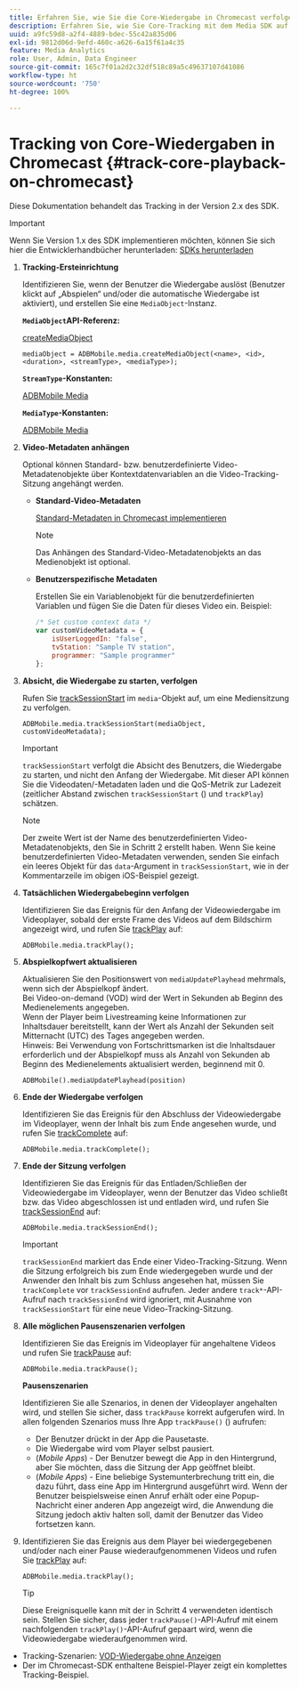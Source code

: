 ```yaml
---
title: Erfahren Sie, wie Sie die Core-Wiedergabe in Chromecast verfolgen.
description: Erfahren Sie, wie Sie Core-Tracking mit dem Media SDK auf Chromecast implementieren.
uuid: a9fc59d8-a2f4-4889-bdec-55c42a835d06
exl-id: 9812d06d-9efd-460c-a626-6a15f61a4c35
feature: Media Analytics
role: User, Admin, Data Engineer
source-git-commit: 165c7f01a2d2c32df518c89a5c49637107d41086
workflow-type: ht
source-wordcount: '750'
ht-degree: 100%

---
```


# Tracking von Core-Wiedergaben in Chromecast {#track-core-playback-on-chromecast}

Diese Dokumentation behandelt das Tracking in der Version 2.x des SDK.

>[!IMPORTANT]
>
>Wenn Sie Version 1.x des SDK implementieren möchten, können Sie sich hier die Entwicklerhandbücher herunterladen: [SDKs herunterladen](/help/sdk-implement/download-sdks.md)

1. **Tracking-Ersteinrichtung**

   Identifizieren Sie, wenn der Benutzer die Wiedergabe auslöst (Benutzer klickt auf „Abspielen“ und/oder die automatische Wiedergabe ist aktiviert), und erstellen Sie eine `MediaObject`-Instanz.

   **`MediaObject`API-Referenz:**

   [createMediaObject](https://adobe-marketing-cloud.github.io/media-sdks/reference/chromecast/ADBMobile.media.html#.createMediaObject)

   ```
   mediaObject = ADBMobile.media.createMediaObject(<name>, <id>, <duration>, <streamType>, <mediaType>);
   ```

   **`StreamType`-Konstanten:**

   [ADBMobile Media](https://adobe-marketing-cloud.github.io/media-sdks/reference/chromecast/ADBMobile.media.html#.StreamType)

   **`MediaType`-Konstanten:**

   [ADBMobile Media](https://adobe-marketing-cloud.github.io/media-sdks/reference/chromecast/ADBMobile.media.html#.MediaType)

1. **Video-Metadaten anhängen**

   Optional können Standard- bzw. benutzerdefinierte Video-Metadatenobjekte über Kontextdatenvariablen an die Video-Tracking-Sitzung angehängt werden.

   * **Standard-Video-Metadaten**

      [Standard-Metadaten in Chromecast implementieren](/help/sdk-implement/track-av-playback/impl-std-metadata/impl-std-metadata-chromecast.md)

      >[!NOTE]
      >
      >Das Anhängen des Standard-Video-Metadatenobjekts an das Medienobjekt ist optional.

   * **Benutzerspezifische Metadaten**

      Erstellen Sie ein Variablenobjekt für die benutzerdefinierten Variablen und fügen Sie die Daten für dieses Video ein. Beispiel:

      ```js
      /* Set custom context data */
      var customVideoMetadata = {
          isUserLoggedIn: "false",
          tvStation: "Sample TV station",
          programmer: "Sample programmer"
      };
      ```

1. **Absicht, die Wiedergabe zu starten, verfolgen**

   Rufen Sie [trackSessionStart](https://adobe-marketing-cloud.github.io/media-sdks/reference/chromecast/ADBMobile.media.html#.trackSessionStart) im `media`-Objekt auf, um eine Mediensitzung zu verfolgen.

   ```
   ADBMobile.media.trackSessionStart(mediaObject, customVideoMetadata);
   ```

   >[!IMPORTANT]
   >
   >`trackSessionStart` verfolgt die Absicht des Benutzers, die Wiedergabe zu starten, und nicht den Anfang der Wiedergabe. Mit dieser API können Sie die Videodaten/-Metadaten laden und die QoS-Metrik zur Ladezeit (zeitlicher Abstand zwischen `trackSessionStart` () und `trackPlay`) schätzen.

   >[!NOTE]
   >
   >Der zweite Wert ist der Name des benutzerdefinierten Video-Metadatenobjekts, den Sie in Schritt 2 erstellt haben. Wenn Sie keine benutzerdefinierten Video-Metadaten verwenden, senden Sie einfach ein leeres Objekt für das `data`-Argument in `trackSessionStart`, wie in der Kommentarzeile im obigen iOS-Beispiel gezeigt.

1. **Tatsächlichen Wiedergabebeginn verfolgen**

   Identifizieren Sie das Ereignis für den Anfang der Videowiedergabe im Videoplayer, sobald der erste Frame des Videos auf dem Bildschirm angezeigt wird, und rufen Sie [trackPlay](https://adobe-marketing-cloud.github.io/media-sdks/reference/chromecast/ADBMobile.media.html#.trackPlay) auf:

   ```
   ADBMobile.media.trackPlay();
   ```

1. **Abspielkopfwert aktualisieren**

   Aktualisieren Sie den Positionswert von `mediaUpdatePlayhead` mehrmals, wenn sich der Abspielkopf ändert. <br /> Bei Video-on-demand (VOD) wird der Wert in Sekunden ab Beginn des Medienelements angegeben. <br /> Wenn der Player beim Livestreaming keine Informationen zur Inhaltsdauer bereitstellt, kann der Wert als Anzahl der Sekunden seit Mitternacht (UTC) des Tages angegeben werden. <br /> Hinweis: Bei Verwendung von Fortschrittsmarken ist die Inhaltsdauer erforderlich und der Abspielkopf muss als Anzahl von Sekunden ab Beginn des Medienelements aktualisiert werden, beginnend mit 0.

   ```
   ADBMobile().mediaUpdatePlayhead(position)
   ```

1. **Ende der Wiedergabe verfolgen**

   Identifizieren Sie das Ereignis für den Abschluss der Videowiedergabe im Videoplayer, wenn der Inhalt bis zum Ende angesehen wurde, und rufen Sie [trackComplete](https://adobe-marketing-cloud.github.io/media-sdks/reference/chromecast/ADBMobile.media.html#.trackComplete) auf:

   ```
   ADBMobile.media.trackComplete();
   ```

1. **Ende der Sitzung verfolgen**

   Identifizieren Sie das Ereignis für das Entladen/Schließen der Videowiedergabe im Videoplayer, wenn der Benutzer das Video schließt bzw. das Video abgeschlossen ist und entladen wird, und rufen Sie [trackSessionEnd](https://adobe-marketing-cloud.github.io/media-sdks/reference/chromecast/ADBMobile.media.html#.trackSessionEnd) auf:

   ```
   ADBMobile.media.trackSessionEnd();
   ```

   >[!IMPORTANT]
   >
   >`trackSessionEnd` markiert das Ende einer Video-Tracking-Sitzung. Wenn die Sitzung erfolgreich bis zum Ende wiedergegeben wurde und der Anwender den Inhalt bis zum Schluss angesehen hat, müssen Sie `trackComplete` vor `trackSessionEnd` aufrufen. Jeder andere `track*`-API-Aufruf nach `trackSessionEnd` wird ignoriert, mit Ausnahme von `trackSessionStart` für eine neue Video-Tracking-Sitzung.

1. **Alle möglichen Pausenszenarien verfolgen**

   Identifizieren Sie das Ereignis im Videoplayer für angehaltene Videos und rufen Sie [trackPause](https://adobe-marketing-cloud.github.io/media-sdks/reference/chromecast/ADBMobile.media.html#.trackPause) auf:

   ```
   ADBMobile.media.trackPause();
   ```

   **Pausenszenarien**

   Identifizieren Sie alle Szenarios, in denen der Videoplayer angehalten wird, und stellen Sie sicher, dass `trackPause` korrekt aufgerufen wird. In allen folgenden Szenarios muss Ihre App `trackPause()` () aufrufen:

   * Der Benutzer drückt in der App die Pausetaste.
   * Die Wiedergabe wird vom Player selbst pausiert.
   * (*Mobile Apps*) - Der Benutzer bewegt die App in den Hintergrund, aber Sie möchten, dass die Sitzung der App geöffnet bleibt.
   * (*Mobile Apps*) - Eine beliebige Systemunterbrechung tritt ein, die dazu führt, dass eine App im Hintergrund ausgeführt wird. Wenn der Benutzer beispielsweise einen Anruf erhält oder eine Popup-Nachricht einer anderen App angezeigt wird, die Anwendung die Sitzung jedoch aktiv halten soll, damit der Benutzer das Video fortsetzen kann.

1. Identifizieren Sie das Ereignis aus dem Player bei wiedergegebenen und/oder nach einer Pause wiederaufgenommenen Videos und rufen Sie [trackPlay](https://adobe-marketing-cloud.github.io/media-sdks/reference/chromecast/ADBMobile.media.html#.trackComplete) auf:

   ```
   ADBMobile.media.trackPlay();
   ```

   >[!TIP]
   >
   >Diese Ereignisquelle kann mit der in Schritt 4 verwendeten identisch sein. Stellen Sie sicher, dass jeder `trackPause()`-API-Aufruf mit einem nachfolgenden `trackPlay()`-API-Aufruf gepaart wird, wenn die Videowiedergabe wiederaufgenommen wird.

* Tracking-Szenarien: [VOD-Wiedergabe ohne Anzeigen](/help/sdk-implement/tracking-scenarios/vod-no-intrs-details.md)
* Der im Chromecast-SDK enthaltene Beispiel-Player zeigt ein komplettes Tracking-Beispiel.
